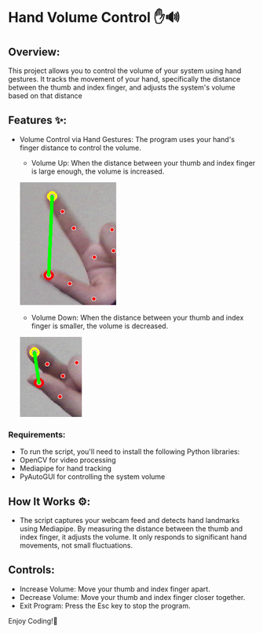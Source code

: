 # Hand Volume Control ✋🔊

## Overview:
 This project allows you to control the volume of your system using hand gestures. It tracks the movement of your hand, specifically the distance between the thumb and index finger, and adjusts the system's volume based on that distance

## Features ✨:
* Volume Control via Hand Gestures: The program uses your hand's finger distance to control the volume.

    - Volume Up: When the distance between your thumb and index finger is large enough, the volume is increased.
        
    ![alt text](image.png) 

    - Volume Down: When the distance between your thumb and index finger is smaller, the volume is decreased.
      
    ![alt text](image-1.png)

### Requirements:
* To run the script, you'll need to install the following Python libraries:
 * OpenCV for video processing
 * Mediapipe for hand tracking
 * PyAutoGUI for controlling the system volume


## How It Works ⚙️:
 * The script captures your webcam feed and detects hand landmarks using Mediapipe. By measuring the distance between the thumb and index finger, it adjusts the volume. It only responds to significant hand movements, not small fluctuations.

## Controls:
* Increase Volume: Move your thumb and index finger apart.
* Decrease Volume: Move your thumb and index finger closer together.
* Exit Program: Press the Esc key to stop the program.

Enjoy Coding!🚀
